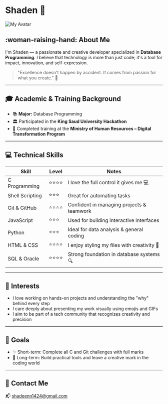 # Shaden :cherry_blossom:
![My Avatar]("C:\Users\Shade\Downloads\images.png")
## :woman-raising-hand: About Me
I'm Shaden — a passionate and creative developer specialized in **Database Programming**. I believe that technology is more than just code; it's a tool for impact, innovation, and self-expression.
> "Excellence doesn't happen by accident. It comes from passion for what you create." :dizzy:
---
## :mortar_board: Academic & Training Background
- :books: **Major:** Database Programming
- :classical_building: Participated in the **King Saud University Hackathon**
- :office: Completed training at the **Ministry of Human Resources – Digital Transformation Program**
---
## :computer: Technical Skills
| Skill            | Level     | Notes                                      |
|------------------|-----------|--------------------------------------------|
| C Programming    | :star::star::star::star:     | I love the full control it gives me :computer:     |
| Shell Scripting  | :star::star::star:       | Great for automating tasks                 |
| Git & GitHub     | :star::star::star::star:     | Confident in managing projects & teamwork  |
| JavaScript       | :star::star::star:       | Used for building interactive interfaces   |
| Python           | :star::star::star:       | Ideal for data analysis & general coding   |
| HTML & CSS       | :star::star::star::star:     | I enjoy styling my files with creativity :art: |
| SQL & Oracle     | :star::star::star::star:     | Strong foundation in database systems :mag:   |
---
## :star2: Interests
- I love working on hands-on projects and understanding the "why" behind every step
- I care deeply about presenting my work visually using emojis and GIFs
- I aim to be part of a tech community that recognizes creativity and precision
---
## :pushpin: Goals
- :sparkles: Short-term: Complete all C and Git challenges with full marks
- :rocket: Long-term: Build practical tools and leave a creative mark in the coding world
---
## :handshake: Contact Me
:mailbox_with_mail: shadeenn1424@gmail.com
